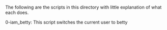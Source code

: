 The following are the scripts in this directory with little explanation of what each does.

0-iam_betty: This script switches the current user to betty
